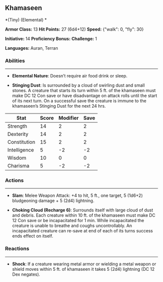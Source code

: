 ## Khamaseen
*(Tiny) (Elemental) *

**Armor Class:** 13
**Hit Points:** 27 (6d4+12)
**Speed:** {"walk": 0, "fly": 30}

**Initiative:** 14
**Proficiency Bonus:**
**Challenge:** 1

**Languages:** Auran, Terran

### Abilities
 --- 
- **Elemental Nature**: Doesn’t require air food drink or sleep.

- **Stinging Dust**: Is surrounded by a cloud of swirling dust and small stones. A creature that starts its turn within 5 ft. of the khamaseen must make DC 12 Con save or have disadvantage on attack rolls until the start of its next turn. On a successful save the creature is immune to the khamaseen’s Stinging Dust for the next 24 hrs.



| Stat | Score | Modifier | Save |
| ---- | ---- | ---- | ---- |
| Strength | 14 | 2 | 2 |
| Dexterity | 14 | 2 | 2 |
| Constitution | 15 | 2 | 2 |
| Intelligence | 5 | -2 | -2 |
| Wisdom | 10 | 0 | 0 |
| Charisma | 5 | -2 | -2 |

### Actions
 --- 
- **Slam**: Melee Weapon Attack: +4 to hit, 5 ft., one target, 5 (1d6+2) bludgeoning damage + 5 (2d4) lightning. 

- **Choking Cloud (Recharge 6)**: Surrounds itself with large cloud of dust and debris. Each creature within 10 ft. of the khamaseen must make DC 12 Con save or be incapacitated for 1 min. While incapacitated the creature is unable to breathe and coughs uncontrollably. An incapacitated creature can re-save at end of each of its turns success ends effect on itself.

### Reactions
 --- 
- **Shock**: If a creature wearing metal armor or wielding a metal weapon or shield moves within 5 ft. of khamaseen it takes 5 (2d4) lightning (DC 12 Dex negates).

